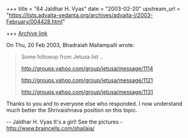 +++
title = "64 Jaldhar H. Vyas"
date = "2003-02-20"
upstream_url = "https://lists.advaita-vedanta.org/archives/advaita-l/2003-February/004428.html"

+++
[Archive link](https://lists.advaita-vedanta.org/archives/advaita-l/2003-February/004428.html)

On Thu, 20 Feb 2003, Bhadraiah Mallampalli wrote:

> Some followup from Jetusa list ..
>
> http://groups.yahoo.com/group/jetusa/message/1114
>
> http://groups.yahoo.com/group/jetusa/message/1121
>
> http://groups.yahoo.com/group/jetusa/message/1131
>

Thanks to you and to everyone else who responded.  I now understand much
better the Shrivaishnava position on this topic.

--
Jaldhar H. Vyas <jaldhar at braincells.com>
It's a girl! See the pictures - http://www.braincells.com/shailaja/

